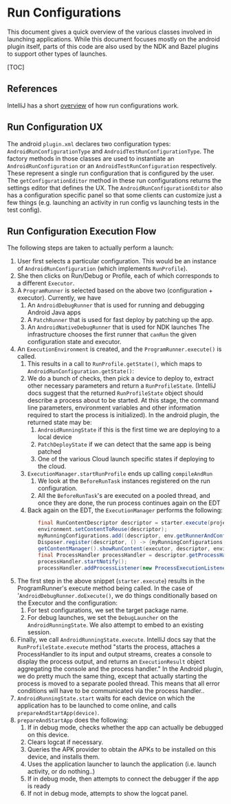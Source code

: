 # Run Configurations

This document gives a quick overview of the various classes involved in launching applications.
While this document focuses mostly on the android plugin itself, parts of this code are also used by
the NDK and Bazel plugins to support other types of launches.

[TOC]

## References

IntelliJ has a short [overview](http://www.jetbrains.org/intellij/sdk/docs/basics/run_configurations.html)
of how run configurations work.

## Run Configuration UX

The android `plugin.xml` declares two configuration types: `AndroidRunConfigurationType` and `AndroidTestRunConfigurationType`.
The factory methods in those classes are used to instantiate an `AndroidRunConfiguration` or an `AndroidTestRunConfiguration` respectively.
These represent a single run configuration that is configured by the user. The `getConfigurationEditor` method in these run configurations
returns the settings editor that defines the UX. The `AndroidRunConfigurationEditor` also has a configuration specific panel so that
some clients can customize just a few things (e.g. launching an activity in run config vs launching tests in the test config).

## Run Configuration Execution Flow

The following steps are taken to actually perform a launch:

1. User first selects a particular configuration. This would be an instance of `AndroidRunConfiguration` (which implements `RunProfile`).
2. She then clicks on Run/Debug or Profile, each of which corresponds to a different `Executor`.
3. A `ProgramRunner` is selected based on the above two (configuration + executor). Currently, we have
     1. An `AndroidDebugRunner` that is used for running and debugging Android Java apps
     2. A `PatchRunner` that is used for fast deploy by patching up the app.
     3. An `AndroidNativeDebugRunner` that is used for NDK launches
   The infrastructure chooses the first runner that `canRun` the given configuration state and executor.
4. An `ExecutionEnvironment` is created, and the `ProgramRunner.execute()` is called.
     1. This results in a call to `RunProfile.getState()`, which maps to `AndroidRunConfiguration.getState()`:
     2. We do a bunch of checks, then pick a device to deploy to, extract other necessary parameters and return a `RunProfileState`.
        (IntelliJ docs suggest that the returned `RunProfileState` object should describe a process about to be started.
        At this stage, the command line parameters, environment variables and other information required to start the process is initialized).
        In the android plugin, the returned state may be:
          1. `AndroidRunningState` if this is the first time we are deploying to a local device
          2. `PatchDeployState` if we can detect that the same app is being patched
          3. One of the various Cloud launch specific states if deploying to the cloud.
     3. `ExecutionManager.startRunProfile` ends up calling `compileAndRun`
          1. We look at the `BeforeRunTask` instances registered on the run configuration.
          2. All the `BeforeRunTask`'s are executed on a pooled thread, and once they are done, the run process continues again on the EDT
     4. Back again on the EDT, the `ExecutionManager` performs the following:

```java
          final RunContentDescriptor descriptor = starter.execute(project, executor, state, environment.getContentToReuse(), environment);
          environment.setContentToReuse(descriptor);
          myRunningConfigurations.add((descriptor, env.getRunnerAndConfigurationSettings(), executor));
          Disposer.register(descriptor, () -> {myRunningConfigurations.remove(trinity);});
          getContentManager().showRunContent(executor, descriptor, environment.getContentToReuse());
          final ProcessHandler processHandler = descriptor.getProcessHandler();
          processHandler.startNotify();
          processHandler.addProcessListener(new ProcessExecutionListener(project, profile, processHandler));
```

5. The first step in the above snippet (`starter.execute`) results in the ProgramRunner's execute method being called.
   In the case of '`AndroidDebugRunner.doExecute()`, we do things conditionally based on the Executor and the configuration:
     1. For test configurations, we set the target package name.
     2. For debug launches, we set the `DebugLauncher` on the `AndroidRunningState`. We also attempt to embed to an existing session.
6. Finally, we call `AndroidRunningState.execute`. IntelliJ docs say that the `RunProfileState.execute` method "starts the process,
   attaches a ProcessHandler to its input and output streams, creates a console to display the process output, and returns an
   `ExecutionResult` object aggregating the console and the process handler." In the Android plugin, we do pretty much the same thing,
   except that actually starting the process is moved to a separate pooled thread. This means that all error conditions will have to
   be communicated via the process handler..
7. `AndroidRunningState.start` waits for each device on which the application has to be launched to come online, and calls
   `prepareAndStartApp(device)`.
8. `prepareAndStartApp` does the following:
     1. If in debug mode, checks whether the app can actually be debugged on this device.
     2. Clears logcat if necessary.
     3. Queries the APK provider to obtain the APKs to be installed on this device, and installs them.
     4. Uses the application launcher to launch the application (i.e. launch activity, or do nothing..)
     5. If in debug mode, then attempts to connect the debugger if the app is ready
     6. If not in debug mode, attempts to show the logcat panel.





